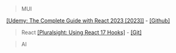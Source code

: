 > MUI

[[Udemy: The Complete Guide with React 2023 [2023]]](https://www.udemy.com/course/material-ui/learn) - [[Github]](https://github.com/Nikhilthadani/MaterialUI-Tutorial)

> React
> [[Pluralsight: Using React 17 Hooks]](https://app.pluralsight.com/ilx/video-courses/clips/be70f95c-302f-458c-bfde-c8c2a39813a9) - [[Git]](https://github.com/pkellner/pluralsight-course-using-react-hooks)

> AI

>
